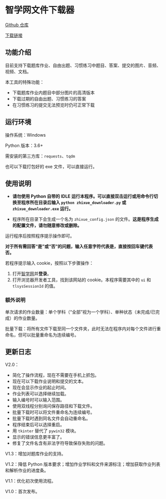 # 智学网文件下载器

[Github 仓库](https://github.com/levrium/zhixue-downloader)

[下载链接](https://www.alipan.com/s/rSHHVoMKDRU)

## 功能介绍

目前支持下载题库作业、自由出题、习惯练习中题目、答案、提交的图片、音频、视频、文档。

本工具的特殊功能：

- 下载题库作业内题目中部分图片的高清版本
- 下载过期的自由出题、习惯练习的答案
- 在习惯练习的提交无法预览时仍可正常下载

## 运行环境

操作系统：Windows

Python 版本：3.6+

需安装的第三方库：`requests`、`tqdm`

也可以下载打包好的 exe 文件，可以直接运行。

## 使用说明

- **请勿使用 Python 自带的 IDLE 运行本程序。可以直接双击运行或用命令行切换至程序所在目录后输入 `python zhixue_downloader.py` 或 `zhixue_downloader.exe` 运行。**

- 程序所在目录下会生成一个名为 `zhixue_config.json` 的文件。**这是程序生成的配置文件，请勿随意修改或删除。**

运行程序后按照程序提示操作即可。

**对于所有需回答“是”或“否”的问题，输入任意字符代表是，直接按回车键代表否。**

若程序提示输入 cookie，按照以下步骤操作：

1. 打开[智学网](https://www.zhixue.com/)并**登录**。
2. 打开浏览器开发者工具，找到该网站的 cookie。本程序需要其中的 `ui` 和 `tlsysSessionId` 的值。

### 额外说明

单次请求的作业数量：单个学科（“全部”视为一个学科）、单种状态（未完成/已完成）的作业数量。

批量下载：将所有文件下载至同一个文件夹，此时无法在程序内对每个文件进行重命名，但可以批量重命名为连续编号。

## 更新日志

V2.0：

- 简化了操作流程，现在不需要在手机上抓包。
- 现在可以下载作业说明和提交的文本。
- 现在会显示作业的起止时间。
- 作业列表可以选择继续加载。
- 输入编号时可以输入范围。
- 使用双线程分别询问保存路径和下载文件。
- 批量下载时可以将文件重命名为连续编号。
- 批量下载时遇到同名文件会自动重命名。
- 程序结束后可以选择重启。
- 用 `tkinter` 替代了 `pywin32` 模块。
- 显示的错误信息更丰富了。
- 修复了文件名含有非法字符导致保存失败的问题。

V1.3：增加对题库作业的支持。

V1.2：降低 Python 版本要求；增加作业学科和文件来源标注；增加获取作业列表和解析作业的进度条。

V1.1：优化初次使用流程。

V1.0：首次发布。